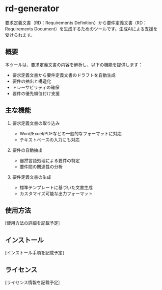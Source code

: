 # rd-generator

要求定義文書（RD：Requirements Definition）から要件定義文書（RD：Requirements Document）を生成するためのツールです。生成AIによる支援を受けられます。

## 概要

本ツールは、要求定義文書の内容を解析し、以下の機能を提供します：

- 要求定義文書から要件定義文書のドラフトを自動生成
- 要件の抽出と構造化
- トレーサビリティの確保
- 要件の優先順位付け支援

## 主な機能

1. 要求定義文書の取り込み
   - Word/Excel/PDFなどの一般的なフォーマットに対応
   - テキストベースの入力にも対応

2. 要件の自動抽出
   - 自然言語処理による要件の特定
   - 要件間の関連性の分析

3. 要件定義文書の生成
   - 標準テンプレートに基づいた文書生成
   - カスタマイズ可能な出力フォーマット

## 使用方法

[使用方法の詳細を記載予定]

## インストール

[インストール手順を記載予定]

## ライセンス

[ライセンス情報を記載予定]